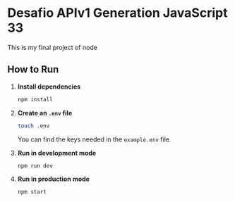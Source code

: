 # Desafio APIv1 Generation JavaScript 33

This is my final project of node 

## How to Run

1. **Install dependencies**

    ```bash
    npm install
    ```

2. **Create an `.env` file**

    ```bash
    touch .env
    ```

    You can find the keys needed in the `example.env` file.

3. **Run in development mode**

    ```bash
    npm run dev
    ```

4. **Run in production mode**

    ```bash
    npm start
    ```
